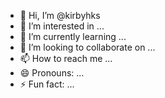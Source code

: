 - 👋 Hi, I’m @kirbyhks
- 👀 I’m interested in ...
- 🌱 I’m currently learning ...
- 💞️ I’m looking to collaborate on ...
- 📫 How to reach me ...
- 😄 Pronouns: ...
- ⚡ Fun fact: ...

<!---
kirbyhks/kirbyhks is a ✨ special ✨ repository because its `README.md` (this file) appears on your GitHub profile.
You can click the Preview link to take a look at your changes.
--->
